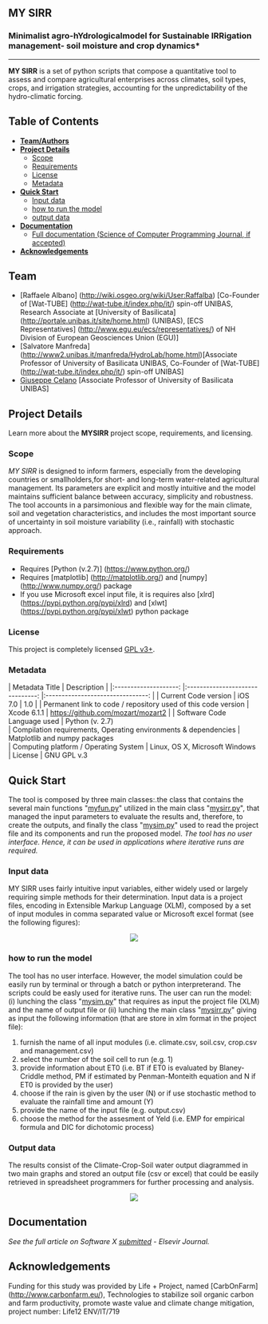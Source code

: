 **MY SIRR**
----------

### Minimalist agro-hYdrologicalmodel for Sustainable IRRigation management- soil moisture and crop dynamics*
----------
**MY SIRR** is a set of python scripts that compose a quantitative tool to assess and compare agricultural enterprises across climates, soil types, crops, and irrigation strategies, accounting for the unpredictability of the hydro-climatic forcing.

## Table of Contents

* [**Team/Authors**](#team-authors)
* [**Project Details**](#project-details)  
    * [Scope](#scope)
    * [Requirements](#requirements)
    * [License](#license)
    * [Metadata](#metadata)
* [**Quick Start**](#quick-start)
    * [Input data](#input)
    * [how to run the model](#run)
    * [output data](#input)
* [**Documentation**](#documentation)
    * [Full documentation (Science of Computer Programming Journal, if accepted)](http://www.journals.elsevier.com/science-of-computer-programming/)
* [**Acknowledgements**](#acknowledgements)

## Team
- [Raffaele Albano] (http://wiki.osgeo.org/wiki/User:Raffalba) [Co-Founder of [Wat-TUBE] (http://wat-tube.it/index.php/it/) spin-off UNIBAS, Research Associate at [University of Basilicata] (http://portale.unibas.it/site/home.html) (UNIBAS), [ECS Representatives] (http://www.egu.eu/ecs/representatives/) of NH Division of European Geosciences Union (EGU)]
- [Salvatore Manfreda]  (http://www2.unibas.it/manfreda/HydroLab/home.html)[Associate Professor of University of Basilicata UNIBAS, Co-Founder of [Wat-TUBE] (http://wat-tube.it/index.php/it/) spin-off UNIBAS]
- [Giuseppe Celano](https://sites.google.com/a/agrariaunibas.net/frutticoltura/Home) [Associate Professor of University of Basilicata UNIBAS]

## Project Details
Learn more about the **MYSIRR** project scope, requirements, and licensing.

### Scope
*MY SIRR* is designed to inform farmers, especially from the developing countries or smallholders,for short- and long-term water-related agricultural management. Its parameters are explicit and mostly intuitive and the model maintains sufficient balance between accuracy, simplicity and robustness. The tool accounts in a parsimonious and flexible way for the main climate, soil and vegetation characteristics, and includes the most important source of uncertainty in soil moisture variability (i.e., rainfall) with stochastic approach.

### Requirements
- Requires [Python (v.2.7)] (https://www.python.org/)
- Requires [matplotlib] (http://matplotlib.org/) and [numpy] (http://www.numpy.org/) package
- If you use Microsoft excel input file, it is requires also [xlrd] (https://pypi.python.org/pypi/xlrd) and [xlwt] (https://pypi.python.org/pypi/xlwt) python package

### License
This project is completely licensed [GPL v3+](https://github.com/raffalba/MYSIRR/blob/master/LICENSE).

### Metadata
| Metadata Title	| Description 	|
|:--------------------:	|:-------------------------------:	|:--------------------------------:	|
|       Current Code version       	|            iOS 7.0             	|             1.0              	|
|    Permanent link to code / repository used of this code version      	|          Xcode 6.1.1            	|           https://github.com/mozart/mozart2            |
|      Software Code Language used        	|             Python (v. 2.7)           
|      Compilation requirements, Operating environments & dependencies  |            Matplotlib and numpy packages  
|      Computing platform / Operating System   |            Linux, OS X, Microsoft Windows  
|      License   |            GNU GPL v.3

## Quick Start
The tool is composed by three main classes:.the class that contains the several main functions "[myfun.py](https://github.com/raffalba/MYSIRR/blob/master/scripts/myfun.py)" utilized in the main class "[mysirr.py](https://github.com/raffalba/MYSIRR/blob/master/scripts/mysirr.py)", that managed the input parameters to evaluate the results and, therefore, to create the outputs, and finally the class "[mysim.py](https://github.com/raffalba/MYSIRR/blob/master/scripts/mysim.py)" used to read the project file and its components and run the proposed model. *The tool has no user interface. Hence, it can be used in applications where iterative runs are required.*
 
### Input data
MY SIRR uses fairly intuitive input variables, either widely used or largely requiring simple methods for their determination. 
Input data is a project files, encoding in Extensible Markup Language (XLM), composed by a set of input modules in comma separated value or Microsoft excel format (see the following figures):
<p align="center"><img src="https://github.com/raffalba/MYSIRR/blob/master/img/input.png"/></p>

### how to run the model
The tool has no user interface. However, the model simulation could be easily run by terminal or through a batch or python interpreterand. The scripts could be easly used for iterative runs. The user can run the model: (i) lunching the class "[mysim.py](https://github.com/raffalba/MYSIRR/blob/master/scripts/mysim.py)" that requires as input the project file (XLM) and the name of output file or (ii) lunching the main class "[mysirr.py](https://github.com/raffalba/MYSIRR/blob/master/scripts/mysirr.py)" giving as input the following information (that are store in xlm format in the project file):
1) furnish the name of all input modules (i.e. climate.csv, soil.csv, crop.csv and management.csv) 
2) select the number of the soil cell to run (e.g. 1)
3) provide information about ET0 (i.e. BT if ET0 is evaluated by Blaney-Criddle method, PM if estimated by Penman-Monteith equation and N if ET0 is provided by the user)
4) choose if the rain is given by the user (N) or if use stochastic method to evaluate the rainfall time and amount (Y)
5) provide the name of the input file (e.g. output.csv)
6) choose the method for the assesment of Yeld (i.e. EMP for empirical formula and DIC for dichotomic  process)

### Output data
The results consist of the Climate-Crop-Soil water output diagrammed in two main graphs and stored an output file (csv or excel) that could be easily retrieved in spreadsheet programmers for further processing and analysis.
<p align="center"><img src="https://github.com/raffalba/MYSIRR/blob/master/img/Climate-Soil-Crop.png"/></p>

## Documentation
*See the full article on Software X [submitted](hhttp://www.journals.elsevier.com/softwarex/) - Elsevir Journal.*

## Acknowledgements
Funding for this study was provided by Life + Project, named [CarbOnFarm] (http://www.carbonfarm.eu/), Technologies to stabilize soil organic carbon and farm productivity, promote waste value and climate change mitigation, project number: Life12 ENV/IT/719

